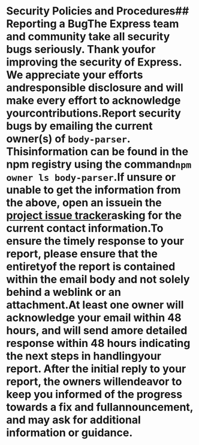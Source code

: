 # Security Policies and Procedures## Reporting a BugThe Express team and community take all security bugs seriously. Thank youfor improving the security of Express. We appreciate your efforts andresponsible disclosure and will make every effort to acknowledge yourcontributions.Report security bugs by emailing the current owner(s) of `body-parser`. Thisinformation can be found in the npm registry using the command`npm owner ls body-parser`.If unsure or unable to get the information from the above, open an issuein the [project issue tracker](https://github.com/expressjs/body-parser/issues)asking for the current contact information.To ensure the timely response to your report, please ensure that the entiretyof the report is contained within the email body and not solely behind a weblink or an attachment.At least one owner will acknowledge your email within 48 hours, and will send amore detailed response within 48 hours indicating the next steps in handlingyour report. After the initial reply to your report, the owners willendeavor to keep you informed of the progress towards a fix and fullannouncement, and may ask for additional information or guidance.